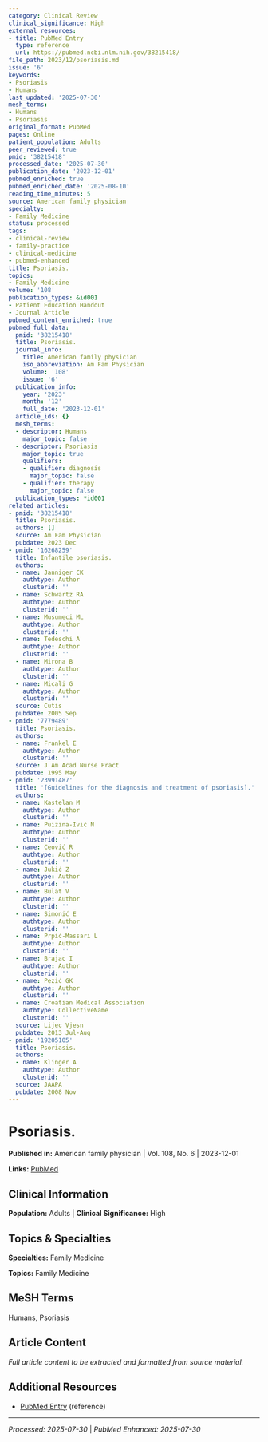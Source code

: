 ```yaml
---
category: Clinical Review
clinical_significance: High
external_resources:
- title: PubMed Entry
  type: reference
  url: https://pubmed.ncbi.nlm.nih.gov/38215418/
file_path: 2023/12/psoriasis.md
issue: '6'
keywords:
- Psoriasis
- Humans
last_updated: '2025-07-30'
mesh_terms:
- Humans
- Psoriasis
original_format: PubMed
pages: Online
patient_population: Adults
peer_reviewed: true
pmid: '38215418'
processed_date: '2025-07-30'
publication_date: '2023-12-01'
pubmed_enriched: true
pubmed_enriched_date: '2025-08-10'
reading_time_minutes: 5
source: American family physician
specialty:
- Family Medicine
status: processed
tags:
- clinical-review
- family-practice
- clinical-medicine
- pubmed-enhanced
title: Psoriasis.
topics:
- Family Medicine
volume: '108'
publication_types: &id001
- Patient Education Handout
- Journal Article
pubmed_content_enriched: true
pubmed_full_data:
  pmid: '38215418'
  title: Psoriasis.
  journal_info:
    title: American family physician
    iso_abbreviation: Am Fam Physician
    volume: '108'
    issue: '6'
  publication_info:
    year: '2023'
    month: '12'
    full_date: '2023-12-01'
  article_ids: {}
  mesh_terms:
  - descriptor: Humans
    major_topic: false
  - descriptor: Psoriasis
    major_topic: true
    qualifiers:
    - qualifier: diagnosis
      major_topic: false
    - qualifier: therapy
      major_topic: false
  publication_types: *id001
related_articles:
- pmid: '38215418'
  title: Psoriasis.
  authors: []
  source: Am Fam Physician
  pubdate: 2023 Dec
- pmid: '16268259'
  title: Infantile psoriasis.
  authors:
  - name: Janniger CK
    authtype: Author
    clusterid: ''
  - name: Schwartz RA
    authtype: Author
    clusterid: ''
  - name: Musumeci ML
    authtype: Author
    clusterid: ''
  - name: Tedeschi A
    authtype: Author
    clusterid: ''
  - name: Mirona B
    authtype: Author
    clusterid: ''
  - name: Micali G
    authtype: Author
    clusterid: ''
  source: Cutis
  pubdate: 2005 Sep
- pmid: '7779489'
  title: Psoriasis.
  authors:
  - name: Frankel E
    authtype: Author
    clusterid: ''
  source: J Am Acad Nurse Pract
  pubdate: 1995 May
- pmid: '23991487'
  title: '[Guidelines for the diagnosis and treatment of psoriasis].'
  authors:
  - name: Kastelan M
    authtype: Author
    clusterid: ''
  - name: Puizina-Ivić N
    authtype: Author
    clusterid: ''
  - name: Ceović R
    authtype: Author
    clusterid: ''
  - name: Jukić Z
    authtype: Author
    clusterid: ''
  - name: Bulat V
    authtype: Author
    clusterid: ''
  - name: Simonić E
    authtype: Author
    clusterid: ''
  - name: Prpić-Massari L
    authtype: Author
    clusterid: ''
  - name: Brajac I
    authtype: Author
    clusterid: ''
  - name: Pezić GK
    authtype: Author
    clusterid: ''
  - name: Croatian Medical Association
    authtype: CollectiveName
    clusterid: ''
  source: Lijec Vjesn
  pubdate: 2013 Jul-Aug
- pmid: '19205105'
  title: Psoriasis.
  authors:
  - name: Klinger A
    authtype: Author
    clusterid: ''
  source: JAAPA
  pubdate: 2008 Nov
---
```


# Psoriasis.

**Published in:** American family physician | Vol. 108, No. 6 | 2023-12-01

**Links:** [PubMed](https://pubmed.ncbi.nlm.nih.gov/38215418/)

## Clinical Information

**Population:** Adults | **Clinical Significance:** High

## Topics & Specialties

**Specialties:** Family Medicine

**Topics:** Family Medicine

## MeSH Terms

Humans, Psoriasis

## Article Content

*Full article content to be extracted and formatted from source material.*

## Additional Resources

- [PubMed Entry](https://pubmed.ncbi.nlm.nih.gov/38215418/) (reference)

---

*Processed: 2025-07-30* | *PubMed Enhanced: 2025-07-30*

